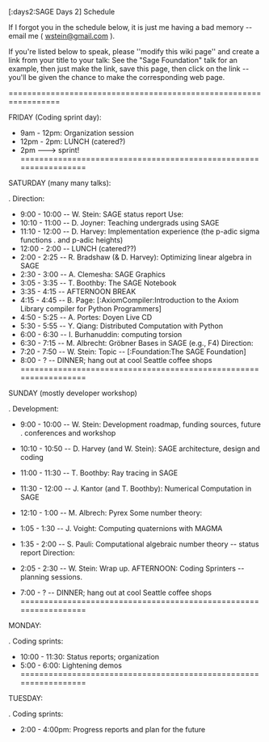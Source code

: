 [:days2:SAGE Days 2] Schedule

If I forgot you in the schedule below, it is just me having a bad memory -- email me ( wstein@gmail.com ).

If you're listed below to speak, please ''modify this wiki page'' and create a link from your title to your talk: See the  "Sage Foundation" talk for an example, then just make the link, save this page, then click on the link -- you'll be given the chance to make the corresponding web page.

=================================================================

FRIDAY (Coding sprint day):

 * 9am  - 12pm: Organization session
 * 12pm - 2pm: LUNCH (catered?)
 * 2pm ---> sprint!
=================================================================

SATURDAY (many many talks):

 . Direction:
  * 9:00 - 10:00 -- W. Stein:  SAGE status report
 Use:
  * 10:10 - 11:00 -- D. Joyner: Teaching undergrads using SAGE
  * 11:10 - 12:00 -- D. Harvey: Implementation experience (the p-adic sigma functions
   . and p-adic heights)
  * 12:00 -  2:00 -- LUNCH (catered??)
  * 2:00 -  2:25 -- R. Bradshaw (& D. Harvey): Optimizing linear algebra in SAGE
  * 2:30 -  3:00 -- A. Clemesha: SAGE Graphics
  * 3:05 -  3:35 -- T. Boothby: The SAGE Notebook
  * 3:35 -  4:15 -- AFTERNOON BREAK
  * 4:15 -  4:45 -- B. Page: [:AxiomCompiler:Introduction to the Axiom Library compiler for Python Programmers]
  * 4:50 -  5:25 -- A. Portes: Doyen Live CD
  * 5:30 -  5:55 -- Y. Qiang: Distributed Computation with Python
  * 6:00 -  6:30 -- I. Burhanuddin: computing torsion
  * 6:30 -  7:15 -- M. Albrecht: Gröbner Bases in SAGE (e.g., F4)
 Direction:
  * 7:20 -  7:50 -- W. Stein: Topic -- [:Foundation:The SAGE Foundation]
  * 8:00 - ? -- DINNER; hang out at cool Seattle coffee shops
=================================================================

SUNDAY (mostly developer workshop)

 . Development:
  * 9:00 - 10:00 -- W. Stein: Development roadmap, funding sources, future
   . conferences and workshop
  * 10:10 - 10:50 -- D. Harvey (and W. Stein): SAGE architecture, design and coding
  * 11:00 - 11:30 -- T. Boothby: Ray tracing in SAGE
  * 11:30 - 12:00 -- J. Kantor (and T. Boothby): Numerical Computation in SAGE
  * 12:10 -  1:00 -- M. Albrech: Pyrex
 Some number theory:
  * 1:05 - 1:30 -- J. Voight: Computing quaternions with MAGMA
  * 1:35 - 2:00 -- S. Pauli: Computational algebraic number theory -- status report
 Direction:
  * 2:05 - 2:30 -- W. Stein: Wrap up.
AFTERNOON: Coding Sprinters -- planning sessions.

 * 7:00 - ? -- DINNER; hang out at cool Seattle coffee shops
=================================================================

MONDAY:

 . Coding sprints:
  * 10:00 - 11:30: Status reports; organization
  * 5:00 -  6:00: Lightening demos
=================================================================

TUESDAY:

 . Coding sprints:
  * 2:00 - 4:00pm: Progress reports and plan for the future
